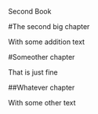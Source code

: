 Second Book


[//]: # "Include ../main/Second.md"

#The second big chapter

With some addition text

[//]: # "Include /main/Fourth.md"

#Someother chapter

That is just fine


##Whatever chapter

With some other text

